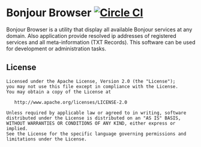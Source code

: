 # Bonjour Browser [![Circle CI](https://circleci.com/gh/andriydruk/BonjourBrowser.svg?style=shield&circle-token=8df2706f8f9aaa62b617722a3d90561781aa4c68)](https://circleci.com/gh/andriydruk/BonjourBrowser)

Bonjour Browser is a utility that display all available Bonjour services at any domain. Also application provide resolved ip addresses of registered services and all meta-information (TXT Records). This software can be used for development or administration tasks.

License
-------

    Licensed under the Apache License, Version 2.0 (the "License");
    you may not use this file except in compliance with the License.
    You may obtain a copy of the License at

       http://www.apache.org/licenses/LICENSE-2.0

    Unless required by applicable law or agreed to in writing, software
    distributed under the License is distributed on an "AS IS" BASIS,
    WITHOUT WARRANTIES OR CONDITIONS OF ANY KIND, either express or implied.
    See the License for the specific language governing permissions and
    limitations under the License.
